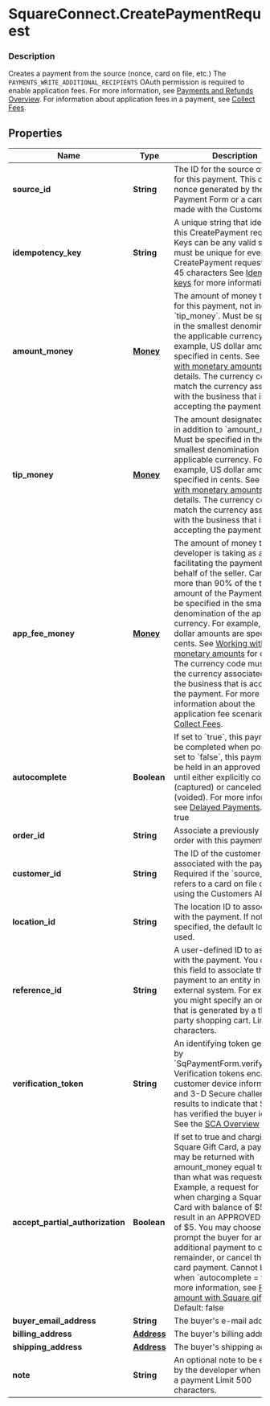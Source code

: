 # SquareConnect.CreatePaymentRequest

### Description

Creates a payment from the source (nonce, card on file, etc.)  The `PAYMENTS_WRITE_ADDITIONAL_RECIPIENTS` OAuth permission is required to enable application fees.  For more information, see [Payments and Refunds Overview](/payments-api/overview).  For information about application fees in a payment, see [Collect Fees](/payments-api/take-payments-and-collect-fees).

## Properties
Name | Type | Description | Notes
------------ | ------------- | ------------- | -------------
**source_id** | **String** | The ID for the source of funds for this payment.  This can be a nonce generated by the Payment Form or a card on file made with the Customers API. | 
**idempotency_key** | **String** | A unique string that identifies this CreatePayment request. Keys can be any valid string but must be unique for every CreatePayment request.  Max: 45 characters  See [Idempotency keys](https://developer.squareup.com/docs/basics/api101/idempotency) for more information. | 
**amount_money** | [**Money**](Money.md) | The amount of money to accept for this payment, not including &#x60;tip_money&#x60;.  Must be specified in the smallest denomination of the applicable currency. For example, US dollar amounts are specified in cents. See [Working with monetary amounts](https://developer.squareup.com/docs/build-basics/working-with-monetary-amounts) for details.  The currency code must match the currency associated with the business that is accepting the payment. | 
**tip_money** | [**Money**](Money.md) | The amount designated as a tip, in addition to &#x60;amount_money&#x60;  Must be specified in the smallest denomination of the applicable currency. For example, US dollar amounts are specified in cents. See [Working with monetary amounts](https://developer.squareup.com/docs/build-basics/working-with-monetary-amounts) for details.  The currency code must match the currency associated with the business that is accepting the payment. | [optional] 
**app_fee_money** | [**Money**](Money.md) | The amount of money the developer is taking as a fee for facilitating the payment on behalf of the seller.  Cannot be more than 90% of the total amount of the Payment.  Must be specified in the smallest denomination of the applicable currency. For example, US dollar amounts are specified in cents. See [Working with monetary amounts](https://developer.squareup.com/docs/build-basics/working-with-monetary-amounts) for details.  The currency code must match the currency associated with the business that is accepting the payment.  For more information about the application fee scenario, see [Collect Fees](https://developer.squareup.com/docs/payments-api/take-payments-and-collect-fees). | [optional] 
**autocomplete** | **Boolean** | If set to &#x60;true&#x60;, this payment will be completed when possible. If set to &#x60;false&#x60;, this payment will be held in an approved state until either explicitly completed (captured) or canceled (voided). For more information, see  [Delayed Payments](https://developer.squareup.com/docs/payments-api/take-payments#delayed-payments).  Default: true | [optional] 
**order_id** | **String** | Associate a previously created order with this payment | [optional] 
**customer_id** | **String** | The ID of the customer associated with the payment. Required if the &#x60;source_id&#x60; refers to a card on file created using the Customers API. | [optional] 
**location_id** | **String** | The location ID to associate with the payment. If not specified, the default location is used. | [optional] 
**reference_id** | **String** | A user-defined ID to associate with the payment. You can use this field to associate the payment to an entity in an external system. For example, you might specify an order ID that is generated by a third-party shopping cart.  Limit 40 characters. | [optional] 
**verification_token** | **String** | An identifying token generated by &#x60;SqPaymentForm.verifyBuyer()&#x60;. Verification tokens encapsulate customer device information and 3-D Secure challenge results to indicate that Square has verified the buyer identity.  See the [SCA Overview](https://developer.squareup.com/docs/sca-overview) for more. | [optional] 
**accept_partial_authorization** | **Boolean** | If set to true and charging a Square Gift Card, a payment may be returned with amount_money equal to less than what was requested.  Example, a request for $20 when charging a Square Gift Card with balance of $5 wil result in an APPROVED payment of $5.  You may choose to prompt the buyer for an additional payment to cover the remainder, or cancel the gift card payment.  Cannot be &#x60;true&#x60; when &#x60;autocomplete &#x3D; true  For more information, see [Partial amount with Square gift cards](https://developer.squareup.com/docs/payments-api/take-payments#partial-payment-gift-card).  Default: false | [optional] 
**buyer_email_address** | **String** | The buyer&#39;s e-mail address | [optional] 
**billing_address** | [**Address**](Address.md) | The buyer&#39;s billing address. | [optional] 
**shipping_address** | [**Address**](Address.md) | The buyer&#39;s shipping address. | [optional] 
**note** | **String** | An optional note to be entered by the developer when creating a payment  Limit 500 characters. | [optional] 


